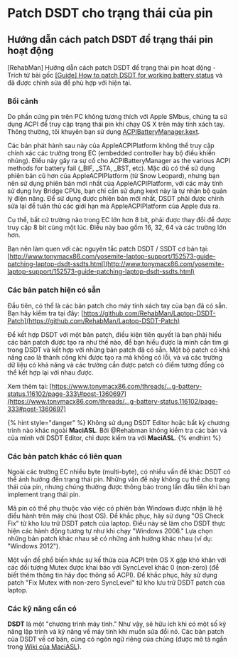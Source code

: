 # Patch DSDT cho trạng thái của pin

## Hướng dẫn cách patch DSDT để trạng thái pin hoạt động

\[RehabMan\] Hướng dẫn cách patch DSDT để trạng thái pin hoạt động - Trích từ bài gốc [\[Guide\] How to patch DSDT for working battery status](https://www.tonymacx86.com/threads/guide-how-to-patch-dsdt-for-working-battery-status.116102/) và đã được chỉnh sửa để phù hợp với hiện tại.

### **Bối cảnh**

Do phần cứng pin trên PC không tương thích với Apple SMbus, chúng ta sử dụng ACPI để truy cập trạng thái pin khi chạy OS X trên máy tính xách tay. Thông thường, tôi khuyên bạn sử dụng [ACPIBatteryManager.kext](https://github.com/RehabMan/OS-X-ACPI-Battery-Driver).  
  
Các bản phát hành sau này của AppleACPIPlatform không thể truy cập chính xác các trường trong EC \(embedded controller hay bộ điều khiển nhúng\). Điều này gây ra sự cố cho ACPIBatteryManager as the various ACPI methods for battery fail \(\_BIF, \_STA, \_BST, etc\). Mặc dù có thể sử dụng phiên bản cũ hơn của AppleACPIPlatform \(từ Snow Leopard\), nhưng bạn nên sử dụng phiên bản mới nhất của AppleACPIPlatform, với các máy tính sử dụng Ivy Bridge CPUs, bạn chỉ cần sử dụng kext này là tự nhận bộ quản lý điện năng. Để sử dụng được phiên bản mới nhất, DSDT phải được chỉnh sửa lại để tuân thủ các giới hạn mà AppleACPIPlatform của Apple đưa ra.  
  
Cụ thể, bất cứ trường nào trong EC lớn hơn 8 bit, phải được thay đổi để được truy cập 8 bit cùng một lúc. Điều này bao gồm 16, 32, 64 và các trường lớn hơn.

Bạn nên làm quen với các nguyên tắc patch DSDT / SSDT cơ bản tại: [http://www.tonymacx86.com/yosemite-laptop-support/152573-guide-patching-laptop-dsdt-ssdts.html](http://www.tonymacx86.com/yosemite-laptop-support/152573-guide-patching-laptop-dsdt-ssdts.html)

### **Các bản patch hiện có sẵn**

Đầu tiên, có thể là các bản patch cho máy tính xách tay của bạn đã có sẵn. Bạn hãy kiểm tra tại đây: [https://github.com/RehabMan/Laptop-DSDT-Patch](https://github.com/RehabMan/Laptop-DSDT-Patch)

Để kết hợp DSDT với một bản patch, điều kiện tiên quyết là bạn phải hiểu các bản patch được tạo ra như thế nào, để bạn hiểu được là mình cần tìm gì trong DSDT và kết hợp với những bản patch đã có sẵn. Một bộ patch có khả năng cao là thành công khi được tạo ra mà không có lỗi, và vá các trường dữ liệu có khả năng và các trường cần được patch có điểm tương đồng có thể kết hợp lại với nhau được.

Xem thêm tại: [https://www.tonymacx86.com/threads/...g-battery-status.116102/page-333\#post-1360697](https://www.tonymacx86.com/threads/...g-battery-status.116102/page-333#post-1360697)

{% hint style="danger" %}
Không sử dụng DSDT Editor hoặc bất kỳ chương trình nào khác ngoài **MaciASL**. Bởi @Rehabman không kiểm tra các bản vá của mình với DSDT Editor, chỉ được kiểm tra với **MaciASL**.
{% endhint %}

### **Các bản patch khác có liên quan**

Ngoài các trường EC nhiều byte \(multi-byte\), có nhiều vấn đề khác DSDT có thể ảnh hưởng đến trạng thái pin. Những vấn đề này không cụ thể cho trạng thái của pin, nhưng chúng thường được thông báo trong lần đầu tiên khi bạn implement trạng thái pin.

Mã pin có thể phụ thuộc vào việc có phiên bản Windows được nhận là hệ điều hành trên máy chủ \(host OS\). Để khắc phục, hãy sử dụng "OS Check Fix" từ kho lưu trữ DSDT patch của laptop. Điều này sẽ làm cho DSDT thực hiện các hành động tương tự như khi chạy "Windows 2006." Lựa chọn những bản patch khác nhau sẽ có những ảnh hưởng khác nhau \(ví dụ: "Windows 2012"\).

Một vấn đề phổ biến khác sự kế thừa của ACPI trên OS X gặp khó khăn với các đối tượng Mutex được khai báo với SyncLevel khác 0 \(non-zero\) \(để biết thêm thông tin hãy đọc thông số ACPI\). Để khắc phục, hãy sử dụng patch "Fix Mutex with non-zero SyncLevel" từ kho lưu trữ DSDT patch của laptop.

### Các kỹ năng cần có

**DSDT** là một "chương trình máy tính." Như vậy, sẽ hữu ích khi có một số kỹ năng lập trình và kỹ năng về máy tính khi muốn sửa đổi nó. Các bản patch của DSDT về cơ bản, cũng có ngôn ngữ riêng của chúng \(được mô tả ngắn trong [Wiki của MaciASL](http://sourceforge.net/projects/maciasl/)\). 


